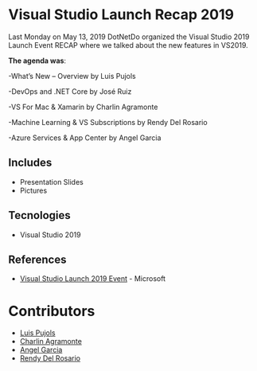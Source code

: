 # Visual Studio Launch Recap 2019
Last Monday on May 13, 2019 DotNetDo organized the Visual Studio 2019 Launch Event RECAP where we talked about the new features in VS2019.

**The agenda was**:

-What’s New – Overview by Luis Pujols

-DevOps and .NET Core by José Ruiz

-VS For Mac & Xamarin by Charlin Agramonte

-Machine Learning & VS Subscriptions by Rendy Del Rosario

-Azure Services & App Center by Angel Garcia


## Includes
- Presentation Slides
- Pictures

## Tecnologies
- Visual Studio 2019


## References
- [Visual Studio Launch 2019 Event](https://visualstudio.microsoft.com/vs2019-launch/) - Microsoft

# Contributors
- [Luis Pujols](https://github.com/pujolsluis)
- [Charlin Agramonte](https://github.com/pujolsluis)
- [Angel Garcia](https://github.com/pujolsluis)
- [Rendy Del Rosario](https://github.com/pujolsluis)